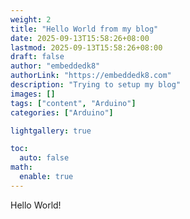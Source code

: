 ```yaml
---
weight: 2
title: "Hello World from my blog"
date: 2025-09-13T15:58:26+08:00
lastmod: 2025-09-13T15:58:26+08:00
draft: false
author: "embeddedk8"
authorLink: "https://embeddedk8.com"
description: "Trying to setup my blog"
images: []
tags: ["content", "Arduino"]
categories: ["Arduino"]

lightgallery: true

toc:
  auto: false
math:
  enable: true
---
```


Hello World!
